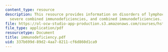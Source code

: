 ```yaml
---
content_type: resource
description: This resource provides information on disorders of lymphocyte development,
  severe combined immunodeficiencies, and combined immunodeficiencies.
file: https://ol-ocw-studio-app-production.s3.amazonaws.com/courses/hst-176-cellular-and-molecular-immunology-fall-2005/337b699d89d24aa78211cf6d860d1ca9_immunodeficiency.pdf
file_type: application/pdf
resourcetype: Document
title: immunodeficiency.pdf
uid: 337b699d-89d2-4aa7-8211-cf6d860d1ca9
---
```


